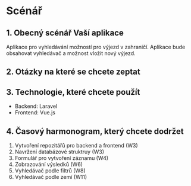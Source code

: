 # Scénář

## 1. Obecný scénář Vaší aplikace

Aplikace pro vyhledávání možností pro výjezd v zahraničí. Aplikace bude obsahovat vyhledávač a možnost vložit nový výjezd.

## 2. Otázky na které se chcete zeptat

## 3. Technologie, které chcete použít
- Backend: Laravel
- Frontend: Vue.js

## 4. Časový harmonogram, který chcete dodržet 
1. Vytvoření repozitářů pro backend a frontend (W3)
2. Navržení databázové struktruy (W3)
3. Formulář pro vytvoření záznamu (W4)
4. Zobrazování výsledků (W6)
5. Vyhledávač podle filtrů (W8)
6. Vyhledávač podle zemí (W11)

